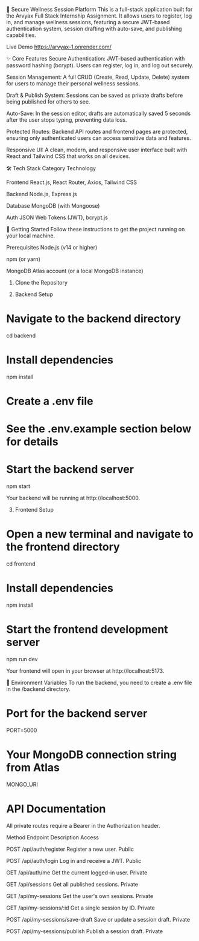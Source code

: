 🌿 Secure Wellness Session Platform
This is a full-stack application built for the Arvyax Full Stack Internship Assignment. It allows users to register, log in, and manage wellness sessions, featuring a secure JWT-based authentication system, session drafting with auto-save, and publishing capabilities.

Live Demo
https://arvyax-1.onrender.com/

✨ Core Features
Secure Authentication: JWT-based authentication with password hashing (bcrypt). Users can register, log in, and log out securely.

Session Management: A full CRUD (Create, Read, Update, Delete) system for users to manage their personal wellness sessions.

Draft & Publish System: Sessions can be saved as private drafts before being published for others to see.

Auto-Save: In the session editor, drafts are automatically saved 5 seconds after the user stops typing, preventing data loss.

Protected Routes: Backend API routes and frontend pages are protected, ensuring only authenticated users can access sensitive data and features.

Responsive UI: A clean, modern, and responsive user interface built with React and Tailwind CSS that works on all devices.

🛠️ Tech Stack
Category          Technology

Frontend          React.js, React Router, Axios, Tailwind CSS

Backend           Node.js, Express.js

Database          MongoDB (with Mongoose)

Auth              JSON Web Tokens (JWT), bcrypt.js


🚀 Getting Started
Follow these instructions to get the project running on your local machine.

Prerequisites
Node.js (v14 or higher)

npm (or yarn)

MongoDB Atlas account (or a local MongoDB instance)

1. Clone the Repository

2. Backend Setup
# Navigate to the backend directory
cd backend

# Install dependencies
npm install

# Create a .env file 
# See the .env.example section below for details

# Start the backend server
npm start

Your backend will be running at http://localhost:5000.

3. Frontend Setup
# Open a new terminal and navigate to the frontend directory
cd frontend

# Install dependencies
npm install

# Start the frontend development server
npm run dev


Your frontend will open in your browser at http://localhost:5173.

🔑 Environment Variables
To run the backend, you need to create a .env file in the /backend directory.

# Port for the backend server
PORT=5000

# Your MongoDB connection string from Atlas
MONGO_URI

# API Documentation
All private routes require a Bearer <token> in the Authorization header.

Method     Endpoint                      Description                         Access

POST       /api/auth/register            Register a new user.                Public

POST       /api/auth/login               Log in and receive a JWT.           Public

GET        /api/auth/me                  Get the current logged-in user.     Private

GET        /api/sessions                 Get all published sessions.         Private

GET        /api/my-sessions              Get the user's own sessions.        Private

GET        /api/my-sessions/:id          Get a single session by ID.         Private

POST       /api/my-sessions/save-draft   Save or update a session draft.     Private

POST       /api/my-sessions/publish      Publish a session draft.            Private
